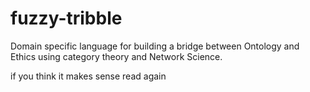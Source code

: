 # fuzzy-tribble

Domain specific language for building a bridge between Ontology and Ethics using category theory and Network Science.

if you think it makes sense read again
